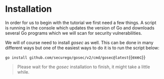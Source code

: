 # Installation

In order for us to begin with the tutorial we first need a few things. A script is running in the console which updates the version of Go and downloads several Go programs which we will scan for security vulnerabilities.

We will of course need to install *gosec* as well. This can be done in many different ways but one of the easiest ways to do it is to run the script below:

`go install github.com/securego/gosec/v2/cmd/gosec@latest`{{exec}}

> Please wait for the *gosec* installation to finish, it might take a little while.